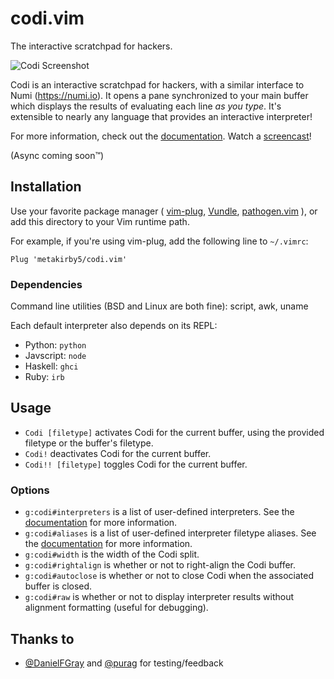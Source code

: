 # codi.vim

The interactive scratchpad for hackers.

![Codi Screenshot](https://ptpb.pw/~codi-simple.png)

Codi is an interactive scratchpad for hackers, with a similar interface to
Numi (https://numi.io). It opens a pane synchronized to your main buffer which
displays the results of evaluating each line *as you type*. It's extensible to
nearly any language that provides an interactive interpreter!

For more information, check out the [documentation](doc/codi.txt).
Watch a [screencast](https://ptpb.pw/t/~codi)!

(Async coming soon™)

## Installation

Use your favorite package manager (
[vim-plug](https://github.com/junegunn/vim-plug),
[Vundle](https://github.com/VundleVim/Vundle.vim),
[pathogen.vim](https://github.com/tpope/vim-pathogen)
), or add this directory to your Vim runtime path.

For example, if you're using vim-plug, add the following line to `~/.vimrc`:

```
Plug 'metakirby5/codi.vim'
```

### Dependencies

Command line utilities (BSD and Linux are both fine): script, awk, uname

Each default interpreter also depends on its REPL:

  - Python:    `python`
  - Javscript: `node`
  - Haskell:   `ghci`
  - Ruby:      `irb`

## Usage

- `Codi [filetype]` activates Codi for the current buffer, using the provided
  filetype or the buffer's filetype.
- `Codi!` deactivates Codi for the current buffer.
- `Codi!! [filetype]` toggles Codi for the current buffer.

### Options

- `g:codi#interpreters` is a list of user-defined interpreters.
  See the [documentation](doc/codi.txt) for more information.
- `g:codi#aliases` is a list of user-defined interpreter filetype aliases.
  See the [documentation](doc/codi.txt) for more information.
- `g:codi#width` is the width of the Codi split.
- `g:codi#rightalign` is whether or not to right-align the Codi buffer.
- `g:codi#autoclose` is whether or not to close Codi when the associated
  buffer is closed.
- `g:codi#raw` is whether or not to display interpreter results without
  alignment formatting (useful for debugging).

## Thanks to

- [@DanielFGray](https://github.com/DanielFGray) and
  [@purag](https://github.com/purag) for testing/feedback
